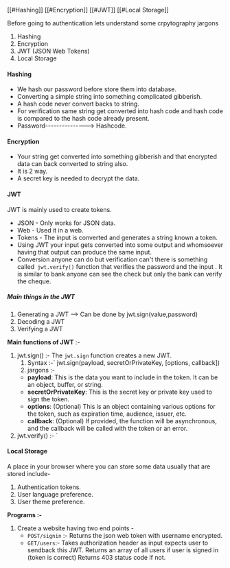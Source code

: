 [[#Hashing]]
[[#Encryption]]
[[#JWT]]
[[#Local Storage]]

Before going to authentication lets understand some crpytography jargons
1. Hashing
2. Encryption
3. JWT (JSON Web Tokens)
4. Local Storage

#### Hashing

- We hash our password before store them into database.
- Converting a simple string into something complicated gibberish.
- A hash code never convert backs to string.
- For verification same string get converted into hash code and hash code is compared to the hash code already present.
- Password---------------> Hashcode.

#### Encryption

- Your string get converted into something gibberish and that encrypted data can back converted to string also.
- It is 2 way.
- A secret key is needed to decrypt the data.

#### JWT

 JWT is mainly used to create tokens.
 - JSON - Only works for JSON data. 
 - Web -  Used it in a web.
 - Tokens - The input is converted and generates a string known a token.
 - Using JWT your input gets converted into some output and whomsoever having that output can produce the same input.
 - Conversion anyone can do but verification can't there is something called` jwt.verify()` function that verifies the password and the input . It is similar to bank anyone can see the check but only the bank can verify the cheque.

##### Main things in the JWT
1. Generating a JWT --> Can be done by jwt.sign(value,password)
2. Decoding a JWT
3. Verifying a JWT
 
**Main functions of JWT** :-
1. jwt.sign() :- The `jwt.sign` function creates a new JWT.
	1. Syntax :-` jwt.sign(payload, secretOrPrivateKey, [options, callback])
	2. jargons :-
	- **payload**: This is the data you want to include in the token. It can be an object, buffer, or string.
	- **secretOrPrivateKey**: This is the secret key or private key used to sign the token.
	- **options**: (Optional) This is an object containing various options for the token, such as expiration time, audience, issuer, etc.
	- **callback**: (Optional) If provided, the function will be asynchronous, and the callback will be called with the token or an error.
2. jwt.verify() :-
`

#### Local Storage
 A place in your browser where you can store some data usually that are stored include-
 1. Authentication tokens.
 2. User language preference.
 3. User theme preference.


**Programs :-**
1. Create a website having two end points -
   - `POST/signin` :- Returns the json web token with username encrypted.
   -  `GET/users`:-  Takes authorization header as input expects user to sendback this JWT. Returns an array of all users if user is signed in (token is correct) Returns 403 status code if not.